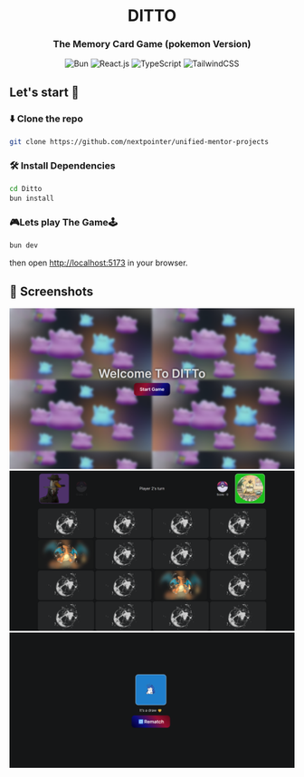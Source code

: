 <div align="center">

# DITTO

### The Memory Card Game (pokemon Version)

![Bun](https://img.shields.io/badge/Bun-%2320232a?style=for-the-badge&logo=bun&logoColor=white)
![React.js](https://img.shields.io/badge/React.js-%2320232a?style=for-the-badge&logo=react&logoColor=316192)
![TypeScript](https://img.shields.io/badge/typetscript-%2320232a.svg?style=for-the-badge&logo=typescript&logoColor=%fff)
![TailwindCSS](https://img.shields.io/badge/TailwindCSS-%2320232a?style=for-the-badge&logo=tailwindCSS&logoColor=316192)

 </div>

## Let's start 🏃

### ⬇️ Clone the repo

```bash
git clone https://github.com/nextpointer/unified-mentor-projects
```

### 🛠️ Install Dependencies

```bash
cd Ditto
bun install
```

### 🎮Lets play The Game🕹️

```bash
bun dev
```

then open [http://localhost:5173](http://localhost:5173) in your browser.

## 📸 Screenshots

   <img src="./.github/images/s1.png" alt="back">
   <img src="./.github/images/playing.png" alt="back" >
   <img src="./.github/images/final.png" alt="back" >
